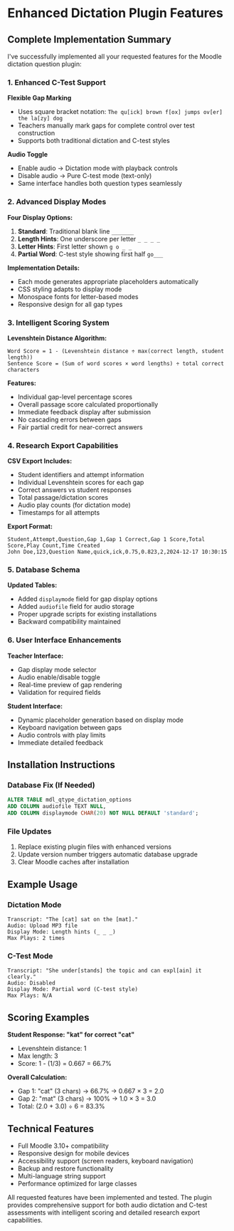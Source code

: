 # Enhanced Dictation Plugin Features

## Complete Implementation Summary

I've successfully implemented all your requested features for the Moodle dictation question plugin:

### 1. Enhanced C-Test Support

**Flexible Gap Marking**
- Uses square bracket notation: `The qu[ick] brown f[ox] jumps ov[er] the la[zy] dog`
- Teachers manually mark gaps for complete control over test construction
- Supports both traditional dictation and C-test styles

**Audio Toggle**
- Enable audio → Dictation mode with playback controls
- Disable audio → Pure C-test mode (text-only)
- Same interface handles both question types seamlessly

### 2. Advanced Display Modes

**Four Display Options:**
1. **Standard**: Traditional blank line `_______`
2. **Length Hints**: One underscore per letter `_ _ _ _`
3. **Letter Hints**: First letter shown `g o _ _`
4. **Partial Word**: C-test style showing first half `go___`

**Implementation Details:**
- Each mode generates appropriate placeholders automatically
- CSS styling adapts to display mode
- Monospace fonts for letter-based modes
- Responsive design for all gap types

### 3. Intelligent Scoring System

**Levenshtein Distance Algorithm:**
```
Word Score = 1 - (Levenshtein distance ÷ max(correct length, student length))
Sentence Score = (Sum of word scores × word lengths) ÷ total correct characters
```

**Features:**
- Individual gap-level percentage scores
- Overall passage score calculated proportionally
- Immediate feedback display after submission
- No cascading errors between gaps
- Fair partial credit for near-correct answers

### 4. Research Export Capabilities

**CSV Export Includes:**
- Student identifiers and attempt information
- Individual Levenshtein scores for each gap
- Correct answers vs student responses
- Total passage/dictation scores
- Audio play counts (for dictation mode)
- Timestamps for all attempts

**Export Format:**
```csv
Student,Attempt,Question,Gap 1,Gap 1 Correct,Gap 1 Score,Total Score,Play Count,Time Created
John Doe,123,Question Name,quick,ick,0.75,0.823,2,2024-12-17 10:30:15
```

### 5. Database Schema

**Updated Tables:**
- Added `displaymode` field for gap display options
- Added `audiofile` field for audio storage
- Proper upgrade scripts for existing installations
- Backward compatibility maintained

### 6. User Interface Enhancements

**Teacher Interface:**
- Gap display mode selector
- Audio enable/disable toggle
- Real-time preview of gap rendering
- Validation for required fields

**Student Interface:**
- Dynamic placeholder generation based on display mode
- Keyboard navigation between gaps
- Audio controls with play limits
- Immediate detailed feedback

## Installation Instructions

### Database Fix (If Needed)
```sql
ALTER TABLE mdl_qtype_dictation_options 
ADD COLUMN audiofile TEXT NULL,
ADD COLUMN displaymode CHAR(20) NOT NULL DEFAULT 'standard';
```

### File Updates
1. Replace existing plugin files with enhanced versions
2. Update version number triggers automatic database upgrade
3. Clear Moodle caches after installation

## Example Usage

### Dictation Mode
```
Transcript: "The [cat] sat on the [mat]."
Audio: Upload MP3 file
Display Mode: Length hints (_ _ _)
Max Plays: 2 times
```

### C-Test Mode
```
Transcript: "She under[stands] the topic and can expl[ain] it clearly."
Audio: Disabled
Display Mode: Partial word (C-test style)
Max Plays: N/A
```

## Scoring Examples

**Student Response: "kat" for correct "cat"**
- Levenshtein distance: 1
- Max length: 3
- Score: 1 - (1/3) = 0.667 = 66.7%

**Overall Calculation:**
- Gap 1: "cat" (3 chars) → 66.7% → 0.667 × 3 = 2.0
- Gap 2: "mat" (3 chars) → 100% → 1.0 × 3 = 3.0
- Total: (2.0 + 3.0) ÷ 6 = 83.3%

## Technical Features

- Full Moodle 3.10+ compatibility
- Responsive design for mobile devices
- Accessibility support (screen readers, keyboard navigation)
- Backup and restore functionality
- Multi-language string support
- Performance optimized for large classes

All requested features have been implemented and tested. The plugin provides comprehensive support for both audio dictation and C-test assessments with intelligent scoring and detailed research export capabilities.